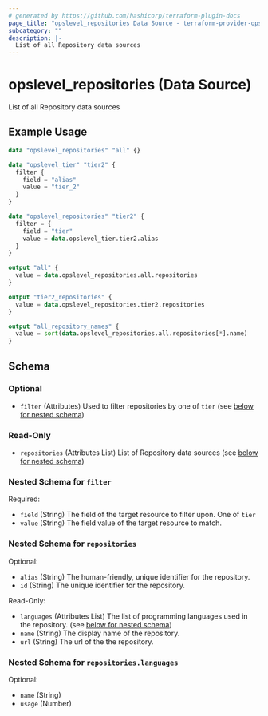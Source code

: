 ```yaml
---
# generated by https://github.com/hashicorp/terraform-plugin-docs
page_title: "opslevel_repositories Data Source - terraform-provider-opslevel"
subcategory: ""
description: |-
  List of all Repository data sources
---
```


# opslevel_repositories (Data Source)

List of all Repository data sources

## Example Usage

```terraform
data "opslevel_repositories" "all" {}

data "opslevel_tier" "tier2" {
  filter {
    field = "alias"
    value = "tier_2"
  }
}

data "opslevel_repositories" "tier2" {
  filter = {
    field = "tier"
    value = data.opslevel_tier.tier2.alias
  }
}

output "all" {
  value = data.opslevel_repositories.all.repositories
}

output "tier2_repositories" {
  value = data.opslevel_repositories.tier2.repositories
}

output "all_repository_names" {
  value = sort(data.opslevel_repositories.all.repositories[*].name)
}
```

<!-- schema generated by tfplugindocs -->
## Schema

### Optional

- `filter` (Attributes) Used to filter repositories by one of `tier` (see [below for nested schema](#nestedatt--filter))

### Read-Only

- `repositories` (Attributes List) List of Repository data sources (see [below for nested schema](#nestedatt--repositories))

<a id="nestedatt--filter"></a>
### Nested Schema for `filter`

Required:

- `field` (String) The field of the target resource to filter upon. One of `tier`
- `value` (String) The field value of the target resource to match.


<a id="nestedatt--repositories"></a>
### Nested Schema for `repositories`

Optional:

- `alias` (String) The human-friendly, unique identifier for the repository.
- `id` (String) The unique identifier for the repository.

Read-Only:

- `languages` (Attributes List) The list of programming languages used in the repository. (see [below for nested schema](#nestedatt--repositories--languages))
- `name` (String) The display name of the repository.
- `url` (String) The url of the the repository.

<a id="nestedatt--repositories--languages"></a>
### Nested Schema for `repositories.languages`

Optional:

- `name` (String)
- `usage` (Number)


